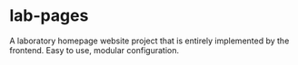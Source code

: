 # lab-pages
 A laboratory homepage website project that is entirely implemented by the frontend. Easy to use, modular configuration.

